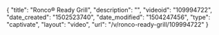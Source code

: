 {
    "title": "Ronco&reg; Ready Grill",
    "description": "",
    "videoid": "109994722",
    "date_created": "1502523740",
    "date_modified": "1504247456",
    "type": "captivate",
    "layout": "video",
    "url": "\/v\/ronco-ready-grill\/109994722"
}